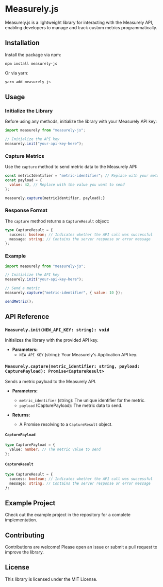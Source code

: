 # Measurely.js

Measurely.js is a lightweight library for interacting with the Measurely API, enabling developers to manage and track custom metrics programmatically.

## Installation

Install the package via npm:

```bash
npm install measurely-js
```

Or via yarn:

```bash
yarn add measurely-js
```

## Usage

### Initialize the Library

Before using any methods, initialize the library with your Measurely API key:

```javascript
import measurely from "measurely-js";

// Initialize the API key
measurely.init("your-api-key-here");
```

### Capture Metrics

Use the `capture` method to send metric data to the Measurely API:

```javascript
const metricIdentifier = "metric-identifier"; // Replace with your metric id or metric name
const payload = {
  value: 42, // Replace with the value you want to send
};

measurely.capture(metricIdentifier, payload);}

```

### Response Format

The `capture` method returns a `CaptureResult` object:

```typescript
type CaptureResult = {
  success: boolean; // Indicates whether the API call was successful
  message: string; // Contains the server response or error message
};
```

### Example

```javascript
import measurely from "measurely-js";

// Initialize the API key
measurely.init("your-api-key-here");

// Send a metric
measurely.capture("metric-identifier", { value: 10 });

sendMetric();
```

## API Reference

### `Measurely.init(NEW_API_KEY: string): void`

Initializes the library with the provided API key.

- **Parameters:**
  - `NEW_API_KEY` (string): Your Measurely's Application API key.

### `Measurely.capture(metric_identifier: string, payload: CapturePayload): Promise<CaptureResult>`

Sends a metric payload to the Measurely API.

- **Parameters:**

  - `metric_identifier` (string): The unique identifier for the metric.
  - `payload` (CapturePayload): The metric data to send.

- **Returns:**
  - A Promise resolving to a `CaptureResult` object.

#### `CapturePayload`

```typescript
type CapturePayload = {
  value: number; // The metric value to send
};
```

#### `CaptureResult`

```typescript
type CaptureResult = {
  success: boolean; // Indicates whether the API call was successful
  message: string; // Contains the server response or error message
};
```

## Example Project

Check out the example project in the repository for a complete implementation.

## Contributing

Contributions are welcome! Please open an issue or submit a pull request to improve the library.

## License

This library is licensed under the MIT License.
